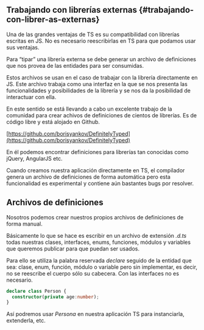 ## Trabajando con librerías externas {#trabajando-con-librer-as-externas}

Una de las grandes ventajas de TS es su compatibilidad con librerías escritas en JS. No es necesario reescribirlas en TS para que podamos usar sus ventajas.

Para “tipar” una librería externa se debe generar un archivo de definiciones que nos provea de las entidades para ser consumidas.

Estos archivos se usan en el caso de trabajar con la librería directamente en JS. Este archivo trabaja como una interfaz en la que se nos presenta las funcionalidades y posibilidades de la librería y se nos da la posibilidad de interactuar con ella.

En este sentido se está llevando a cabo un excelente trabajo de la comunidad para crear achivos de definiciones de cientos de librerías. Es de código libre y está alojado en Github.

[https://github.com/borisyankov/DefinitelyTyped](https://github.com/borisyankov/DefinitelyTyped)

En él podemos encontrar definiciones para librerías tan conocidas como jQuery, AngularJS etc.

Cuando creamos nuestra aplicación directamente en TS, el compilador genera un archivo de definiciones de forma automática pero esta funcionalidad es experimental y contiene aún bastantes bugs por resolver.

## Archivos de definiciones

Nosotros podemos crear nuestros propios archivos de definiciones de forma manual.

Básicamente lo que se hace es escribir en un archivo de extensión _.d.ts_ todas nuestras clases, interfaces, enums, funciones, módulos y variables que queremos publicar para que puedan ser usados.

Para ello se utiliza la palabra reservada _declare_ seguido de la entidad que sea: clase, enum, función, módulo o variable pero sin implementar, es decir, no se reescribe el cuerpo sólo su cabecera. Con las interfaces no es necesario.

```ts
declare class Person { 
  constructor(private age:number);
}
```

Así podremos usar _Persona_ en nuestra aplicación TS para instanciarla, extenderla, etc.

